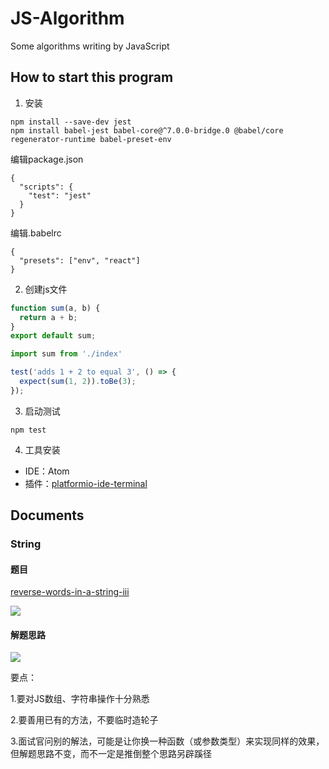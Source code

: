 # JS-Algorithm
Some algorithms writing by JavaScript

## How to start this program
1. 安装

  ```
  npm install --save-dev jest
  npm install babel-jest babel-core@^7.0.0-bridge.0 @babel/core regenerator-runtime babel-preset-env
  ```
  编辑package.json

  ```
  {
    "scripts": {
      "test": "jest"
    }
  }
  ```

  编辑.babelrc
  ```
  {
    "presets": ["env", "react"]
  }
  ```

2. 创建js文件

  ```js
  function sum(a, b) {
    return a + b;
  }
  export default sum;
  ```

  ```js
  import sum from './index'

  test('adds 1 + 2 to equal 3', () => {
    expect(sum(1, 2)).toBe(3);
  });
  ```

3. 启动测试

  ```
  npm test
  ```

4. 工具安装

  - IDE：Atom
  - 插件：[platformio-ide-terminal](https://github.com/platformio/platformio-atom-ide-terminal)

## Documents
### String
#### 题目

[reverse-words-in-a-string-iii](reverse-words-in-a-string-iii)

<img src="https://img2018.cnblogs.com/blog/1147701/201902/1147701-20190222230828980-443269724.png">

#### 解题思路

<img src="https://img2018.cnblogs.com/blog/1147701/201902/1147701-20190222230819147-2020521009.png">

要点：

1.要对JS数组、字符串操作十分熟悉

2.要善用已有的方法，不要临时造轮子

3.面试官问别的解法，可能是让你换一种函数（或参数类型）来实现同样的效果，但解题思路不变，而不一定是推倒整个思路另辟蹊径

